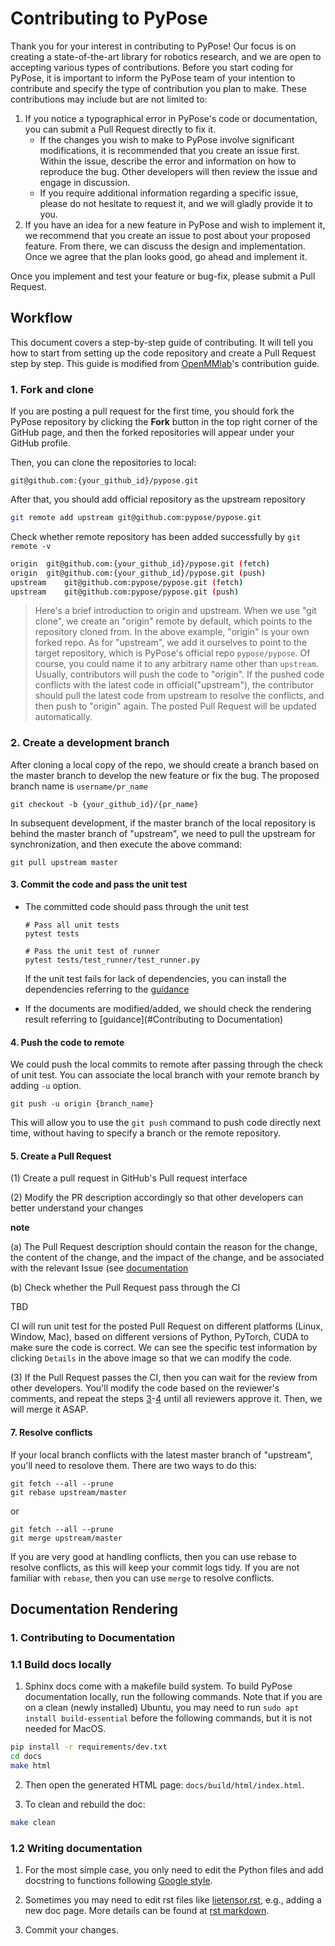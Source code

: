 # Contributing to PyPose
Thank you for your interest in contributing to PyPose! 
Our focus is on creating a state-of-the-art library for robotics research, and we are open to accepting various types of contributions. 
Before you start coding for PyPose, it is important to inform the PyPose team of your intention to contribute and specify the type of contribution you plan to make. 
These contributions may include but are not limited to:

1. If you notice a typographical error in PyPose's code or documentation, you can submit a Pull Request directly to fix it.
    - If the changes you wish to make to PyPose involve significant modifications, it is recommended that you create an issue first. Within the issue, describe the error and information on how to reproduce the bug. Other developers will then review the issue and engage in discussion.
    - If you require additional information regarding a specific issue, please do not hesitate to request it, and we will gladly provide it to you.
2. If you have an idea for a new feature in PyPose and wish to implement it, we recommend that you create an issue to post about your proposed feature. From there, we can discuss the design and implementation. Once we agree that the plan looks good, go ahead and implement it.

Once you implement and test your feature or bug-fix, please submit a Pull Request. 

## Workflow
This document covers a step-by-step guide of contributing. It will tell you how to start from setting up the code repository and create a Pull Request step by step. This guide is modified from [OpenMMlab](https://github.com/open-mmlab/mmcv/blob/master/CONTRIBUTING.md)'s contribution guide.

### 1. Fork and clone

If you are posting a pull request for the first time, you should fork the PyPose repository by clicking the **Fork** button in the top right corner of the GitHub page, and then the forked repositories will appear under your GitHub profile.

Then, you can clone the repositories to local:

```shell
git@github.com:{your_github_id}/pypose.git
```

After that, you should add official repository as the upstream repository

```bash
git remote add upstream git@github.com:pypose/pypose.git
```

Check whether remote repository has been added successfully by `git remote -v`

```bash
origin	git@github.com:{your_github_id}/pypose.git (fetch)
origin	git@github.com:{your_github_id}/pypose.git (push)
upstream	git@github.com:pypose/pypose.git (fetch)
upstream	git@github.com:pypose/pypose.git (push)
```

> Here's a brief introduction to origin and upstream. When we use "git clone", we create an "origin" remote by default, which points to the repository cloned from. In the above example, "origin" is your own forked repo. As for "upstream", we add it ourselves to point to the target repository, which is PyPose's official repo `pypose/pypose`. Of course, you could name it to any arbitrary name other than `upstream`. Usually, contributors will push the code to "origin". If the pushed code conflicts with the latest code in official("upstream"), the contributor should pull the latest code from upstream to resolve the conflicts, and then push to "origin" again. The posted Pull Request will be updated automatically.

### 2. Create a development branch
After cloning a local copy of the repo, we should create a branch based on the master branch to develop the new feature or fix the bug. The proposed branch name is `username/pr_name`

```shell
git checkout -b {your_github_id}/{pr_name}
```

In subsequent development, if the master branch of the local repository is behind the master branch of "upstream", we need to pull the upstream for synchronization, and then execute the above command:

```shell
git pull upstream master
```

#### 3. Commit the code and pass the unit test
- The committed code should pass through the unit test

  ```shell
  # Pass all unit tests
  pytest tests

  # Pass the unit test of runner
  pytest tests/test_runner/test_runner.py
  ```

  If the unit test fails for lack of dependencies, you can install the dependencies referring to the [guidance](#unit-test)

- If the documents are modified/added, we should check the rendering result referring to [guidance](#Contributing to Documentation)

#### 4. Push the code to remote

We could push the local commits to remote after passing through the check of unit test. You can associate the local branch with your remote branch by adding `-u` option.

```shell
git push -u origin {branch_name}
```

This will allow you to use the `git push` command to push code directly next time, without having to specify a branch or the remote repository.

#### 5. Create a Pull Request

(1) Create a pull request in GitHub's Pull request interface

(2) Modify the PR description accordingly so that other developers can better understand your changes

**note**

(a) The Pull Request description should contain the reason for the change, the content of the change, and the impact of the change, and be associated with the relevant Issue (see [documentation](https://docs.github.com/en/issues/tracking-your-work-with-issues/linking-a-pull-request-to-an-issue)

(b) Check whether the Pull Request pass through the CI

TBD

CI will run unit test for the posted Pull Request on different platforms (Linux, Window, Mac), based on different versions of Python, PyTorch, CUDA to make sure the code is correct. We can see the specific test information by clicking `Details` in the above image so that we can modify the code.

(3) If the Pull Request passes the CI, then you can wait for the review from other developers. You'll modify the code based on the reviewer's comments, and repeat the steps [3](#4-commit-the-code-and-pass-the-unit-test)-[4](#5-push-the-code-to-remote) until all reviewers approve it. Then, we will merge it ASAP.

#### 7. Resolve conflicts

If your local branch conflicts with the latest master branch of "upstream", you'll need to resolove them. There are two ways to do this:

```shell
git fetch --all --prune
git rebase upstream/master
```

or

```shell
git fetch --all --prune
git merge upstream/master
```

If you are very good at handling conflicts, then you can use rebase to resolve conflicts, as this will keep your commit logs tidy. If you are not familiar with `rebase`, then you can use `merge` to resolve conflicts.


[//]: # (######################)
## Documentation Rendering
### 1. Contributing to Documentation

### 1.1 Build docs locally

1. Sphinx docs come with a makefile build system. To build PyPose documentation locally, run the following commands. Note that if you are on a clean (newly installed) Ubuntu, you may need to run `sudo apt install build-essential` before the following commands, but it is not needed for MacOS.

```bash
pip install -r requirements/dev.txt
cd docs
make html
```

2. Then open the generated HTML page: `docs/build/html/index.html`.

3. To clean and rebuild the doc:
```bash
make clean
```


### 1.2 Writing documentation

1. For the most simple case, you only need to edit the Python files and add docstring to functions following [Google style](https://sphinxcontrib-napoleon.readthedocs.io/en/latest/example_google.html).

2. Sometimes you may need to edit rst files like [lietensor.rst](docs/source/lietensor.rst), e.g., adding a new doc page.
More details can be found at [rst markdown](https://www.sphinx-doc.org/en/master/usage/restructuredtext/basics.html).

3. Commit your changes.
